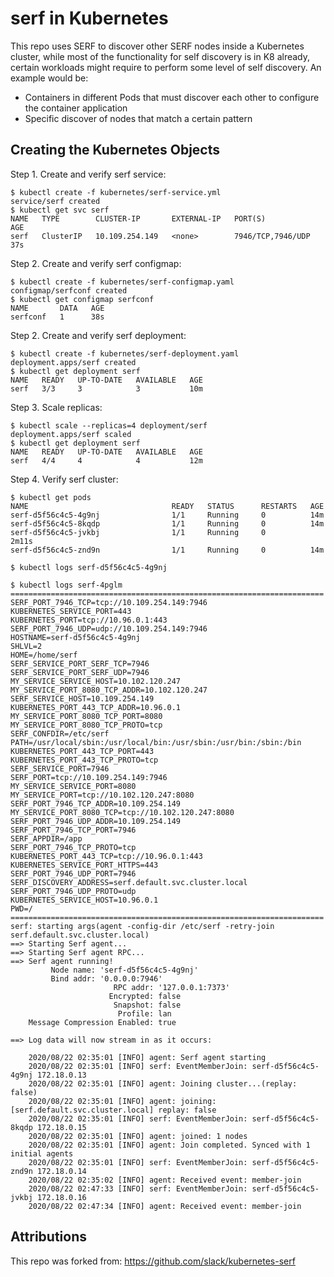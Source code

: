 # serf in Kubernetes

This repo uses SERF to discover other SERF nodes inside a Kubernetes cluster,
while most of the functionality for self discovery is in K8 already, certain workloads
might require to perform some level of self discovery.
An example would be:
- Containers in different Pods that must discover each other to configure the container application
- Specific discover of nodes that match a certain pattern

## Creating the Kubernetes Objects

Step 1. Create and verify serf service:

```console
$ kubectl create -f kubernetes/serf-service.yml
service/serf created
$ kubectl get svc serf
NAME   TYPE        CLUSTER-IP       EXTERNAL-IP   PORT(S)             AGE
serf   ClusterIP   10.109.254.149   <none>        7946/TCP,7946/UDP   37s
```

Step 2. Create and verify serf configmap:
```console
$ kubectl create -f kubernetes/serf-configmap.yaml
configmap/serfconf created
$ kubectl get configmap serfconf
NAME       DATA   AGE
serfconf   1      38s
```

Step 2. Create and verify serf deployment:

```console
$ kubectl create -f kubernetes/serf-deployment.yaml
deployment.apps/serf created
$ kubectl get deployment serf
NAME   READY   UP-TO-DATE   AVAILABLE   AGE
serf   3/3     3            3           10m
```

Step 3. Scale replicas:

```console
$ kubectl scale --replicas=4 deployment/serf
deployment.apps/serf scaled
$ kubectl get deployment serf
NAME   READY   UP-TO-DATE   AVAILABLE   AGE
serf   4/4     4            4           12m
```

Step 4. Verify serf cluster:

```console
$ kubectl get pods
NAME                                READY   STATUS      RESTARTS   AGE
serf-d5f56c4c5-4g9nj                1/1     Running     0          14m
serf-d5f56c4c5-8kqdp                1/1     Running     0          14m
serf-d5f56c4c5-jvkbj                1/1     Running     0          2m11s
serf-d5f56c4c5-znd9n                1/1     Running     0          14m

$ kubectl logs serf-d5f56c4c5-4g9nj

$ kubectl logs serf-4pglm
======================================================================
SERF_PORT_7946_TCP=tcp://10.109.254.149:7946
KUBERNETES_SERVICE_PORT=443
KUBERNETES_PORT=tcp://10.96.0.1:443
SERF_PORT_7946_UDP=udp://10.109.254.149:7946
HOSTNAME=serf-d5f56c4c5-4g9nj
SHLVL=2
HOME=/home/serf
SERF_SERVICE_PORT_SERF_TCP=7946
SERF_SERVICE_PORT_SERF_UDP=7946
MY_SERVICE_SERVICE_HOST=10.102.120.247
MY_SERVICE_PORT_8080_TCP_ADDR=10.102.120.247
SERF_SERVICE_HOST=10.109.254.149
KUBERNETES_PORT_443_TCP_ADDR=10.96.0.1
MY_SERVICE_PORT_8080_TCP_PORT=8080
MY_SERVICE_PORT_8080_TCP_PROTO=tcp
SERF_CONFDIR=/etc/serf
PATH=/usr/local/sbin:/usr/local/bin:/usr/sbin:/usr/bin:/sbin:/bin
KUBERNETES_PORT_443_TCP_PORT=443
KUBERNETES_PORT_443_TCP_PROTO=tcp
SERF_SERVICE_PORT=7946
SERF_PORT=tcp://10.109.254.149:7946
MY_SERVICE_SERVICE_PORT=8080
MY_SERVICE_PORT=tcp://10.102.120.247:8080
SERF_PORT_7946_TCP_ADDR=10.109.254.149
MY_SERVICE_PORT_8080_TCP=tcp://10.102.120.247:8080
SERF_PORT_7946_UDP_ADDR=10.109.254.149
SERF_PORT_7946_TCP_PORT=7946
SERF_APPDIR=/app
SERF_PORT_7946_TCP_PROTO=tcp
KUBERNETES_PORT_443_TCP=tcp://10.96.0.1:443
KUBERNETES_SERVICE_PORT_HTTPS=443
SERF_PORT_7946_UDP_PORT=7946
SERF_DISCOVERY_ADDRESS=serf.default.svc.cluster.local
SERF_PORT_7946_UDP_PROTO=udp
KUBERNETES_SERVICE_HOST=10.96.0.1
PWD=/
======================================================================
serf: starting args(agent -config-dir /etc/serf -retry-join serf.default.svc.cluster.local)
==> Starting Serf agent...
==> Starting Serf agent RPC...
==> Serf agent running!
         Node name: 'serf-d5f56c4c5-4g9nj'
         Bind addr: '0.0.0.0:7946'
                       RPC addr: '127.0.0.1:7373'
                      Encrypted: false
                       Snapshot: false
                        Profile: lan
    Message Compression Enabled: true

==> Log data will now stream in as it occurs:

    2020/08/22 02:35:01 [INFO] agent: Serf agent starting
    2020/08/22 02:35:01 [INFO] serf: EventMemberJoin: serf-d5f56c4c5-4g9nj 172.18.0.13
    2020/08/22 02:35:01 [INFO] agent: Joining cluster...(replay: false)
    2020/08/22 02:35:01 [INFO] agent: joining: [serf.default.svc.cluster.local] replay: false
    2020/08/22 02:35:01 [INFO] serf: EventMemberJoin: serf-d5f56c4c5-8kqdp 172.18.0.15
    2020/08/22 02:35:01 [INFO] agent: joined: 1 nodes
    2020/08/22 02:35:01 [INFO] agent: Join completed. Synced with 1 initial agents
    2020/08/22 02:35:01 [INFO] serf: EventMemberJoin: serf-d5f56c4c5-znd9n 172.18.0.14
    2020/08/22 02:35:02 [INFO] agent: Received event: member-join
    2020/08/22 02:47:33 [INFO] serf: EventMemberJoin: serf-d5f56c4c5-jvkbj 172.18.0.16
    2020/08/22 02:47:34 [INFO] agent: Received event: member-join
```
## Attributions

This repo was forked from: https://github.com/slack/kubernetes-serf